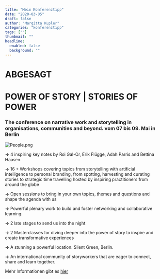 ```yaml
---
title: "Mein Konferenztipp"
date: "2020-03-05"
draft: false
author: "Margitta Kupler"
categories: "konferenztipp"
tags: [""]
thumbnail: ""
headline:
  enabled: false
  background: ""
---
```


# ABGESAGT

# **POWER OF STORY | STORIES OF POWER**

### The conference on narrative work and storytelling in organisations, communities and beyond. vom 07 bis 09. Mai in Berlin

<!--more-->

![People.png](https://praxisberatung.files.wordpress.com/2012/04/c1e4f-people.png)

**→** 4 inspiring key notes by Roi Gal-Or, Erik Flügge, Adah Parris and
Bettina Haasen

**→** 16 + Workshops covering topics from storytelling with artificial
intelligence to personal branding, from spotting, harvesting and curating
stories to strategic time travelling hosted by inspiring practitioners from
around the globe

**→** Open sessions to bring in your own topics, themes and questions and
shape the agenda with us

**→** Powerful plenary work to build and foster networking and collaborative
learning

**→** 2 late stages to send us into the night

**→** 2 Masterclasses for diving deeper into the power of story to inspire and
create transformative experiences

**→** A stunning a powerful location. Silent Green, Berlin.

**→** An international community of storyworkers that are eager to connect,
share and learn together.
 
Mehr Informationen gibt es [hier](https://www.beyondstorytelling.com/ "Beyond
Storytelling")



